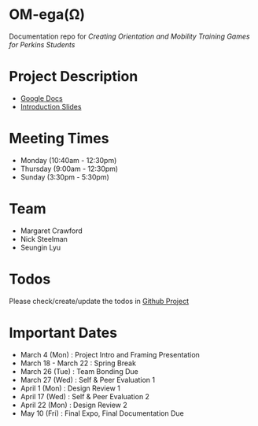 # OM-ega(Ω)
Documentation repo for <i>Creating Orientation and Mobility Training Games for Perkins Students</i>

# Project Description
  - [Google Docs](https://docs.google.com/document/d/11aIhJHU_oLYSJf-liIW9z9f6yrXP1cNijaccuKYOVBk/edit#heading=h.2en5un9ep0kx)
  - [Introduction Slides](https://drive.google.com/open?id=1X54S3NZhrRt-gjVjsBU6vz8ZPvWY5bKnPy_u22cTe6o)

# Meeting Times
  - Monday (10:40am - 12:30pm)
  - Thursday (9:00am - 12:30pm)
  - Sunday (3:30pm - 5:30pm)

# Team
  - Margaret Crawford
  - Nick Steelman
  - Seungin Lyu

# Todos
Please check/create/update the todos in [Github Project](https://github.com/SeunginLyu/OM-ega/projects/1)

# Important Dates
 - March 4 (Mon) : Project Intro and Framing Presentation
 - March 18 - March 22 : Spring Break
 - March 26 (Tue) : Team Bonding Due
 - March 27 (Wed) : Self & Peer Evaluation 1
 - April 1 (Mon) : Design Review 1
 - April 17 (Wed) : Self & Peer Evaluation 2
 - April 22 (Mon) : Design Review 2
 - May 10 (Fri) : Final Expo, Final Documentation Due
